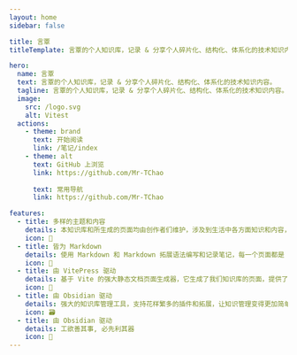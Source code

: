 ```yaml
---
layout: home
sidebar: false

title: 言覃
titleTemplate: 言覃的个人知识库，记录 & 分享个人碎片化、结构化、体系化的技术知识内容。

hero:
  name: 言覃
  text: 言覃的个人知识库，记录 & 分享个人碎片化、结构化、体系化的技术知识内容。
  tagline: 言覃的个人知识库，记录 & 分享个人碎片化、结构化、体系化的技术知识内容。
  image:
    src: /logo.svg
    alt: Vitest
  actions:
    - theme: brand
      text: 开始阅读
      link: /笔记/index
    - theme: alt
      text: GitHub 上浏览
      link: https://github.com/Mr-TChao
      
      text: 常用导航
      link: https://github.com/Mr-TChao

features:
  - title: 多样的主题和内容
    details: 本知识库和所生成的页面均由创作者们维护，涉及到生活中各方面知识和内容，也不乏我们的回忆和畅想。
    icon: 🌈
  - title: 皆为 Markdown
    details: 使用 Markdown 和 Markdown 拓展语法编写和记录笔记，每一个页面都是 Markdown 文件。
    icon: 📃
  - title: 由 VitePress 驱动
    details: 基于 Vite 的强大静态文档页面生成器，它生成了我们知识库的页面，提供了简单易用的主题和工具。
    icon: 🚀
  - title: 由 Obsidian 驱动
    details: 强大的知识库管理工具，支持花样繁多的插件和拓展，让知识管理变得更加简单。
    icon: 🗃
  - title: 由 Obsidian 驱动
    details: 工欲善其事, 必先利其器
    icon: 🧰
---
```


<HomePage />

